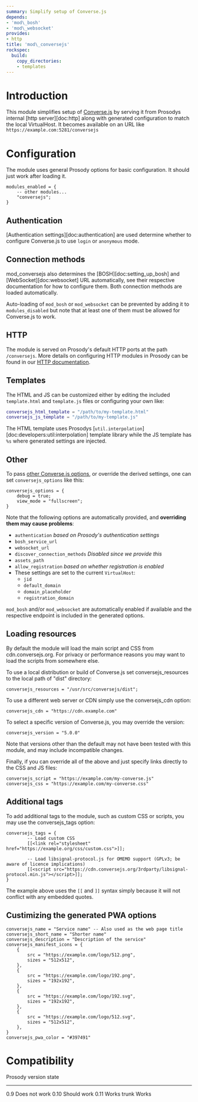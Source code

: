 ```yaml
---
summary: Simplify setup of Converse.js
depends:
- 'mod\_bosh'
- 'mod\_websocket'
provides:
- http
title: 'mod\_conversejs'
rockspec:
  build:
    copy_directories:
    - templates
---
```


Introduction
============

This module simplifies setup of [Converse.js](https://conversejs.org/)
by serving it from Prosodys internal [http server][doc:http] along with
generated configuration to match the local VirtualHost. It becomes
available on an URL like `https://example.com:5281/conversejs`

Configuration
=============

The module uses general Prosody options for basic configuration. It
should just work after loading it.

``` {.lua}
modules_enabled = {
    -- other modules...
    "conversejs";
}
```

Authentication
--------------

[Authentication settings][doc:authentication] are used determine
whether to configure Converse.js to use `login` or `anonymous` mode.

Connection methods
------------------

mod_conversejs also determines the [BOSH][doc:setting_up_bosh] and
[WebSocket][doc:websocket] URL automatically, see their respective
documentation for how to configure them. Both connection methods are
loaded automatically.

Auto-loading of `mod_bosh` or `mod_websocket` can be prevented by adding
it to `modules_disabled` but note that at least one of them must be
allowed for Converse.js to work.

HTTP
----

The module is served on Prosody's default HTTP ports at the path
`/conversejs`. More details on configuring HTTP modules in Prosody can
be found in our [HTTP documentation](http://prosody.im/doc/http).

## Templates

The HTML and JS can be customized either by editing the included
`template.html` and `template.js` files or configuring your own like:

```lua
conversejs_html_template = "/path/to/my-template.html"
conversejs_js_template = "/path/to/my-template.js"
```

The HTML template uses Prosodys
[`util.interpolation`][doc:developers:util:interpolation] template 
library while the JS template has `%s` where generated settings are 
injected.

Other
-----

To pass [other Converse.js
options](https://conversejs.org/docs/html/configuration.html), or
override the derived settings, one can set `conversejs_options` like
this:

``` {.lua}
conversejs_options = {
    debug = true;
    view_mode = "fullscreen";
}
```

Note that the following options are automatically provided, and
**overriding them may cause problems**:

-   `authentication` *based on Prosody's authentication settings*
-   `bosh_service_url`
-   `websocket_url`
-   `discover_connection_methods` *Disabled since we provide this*
-   `assets_path`
-   `allow_registration` *based on whether registration is enabled*
-   These settings are set to the current `VirtualHost`:
    -   `jid`
    -   `default_domain`
    -   `domain_placeholder`
    -   `registration_domain`

`mod_bosh` and/or `mod_websocket` are automatically enabled if available
and the respective endpoint is included in the generated options.

## Loading resources

By default the module will load the main script and CSS from
cdn.conversejs.org. For privacy or performance reasons you may want to
load the scripts from somewhere else.

To use a local distribution or build of Converse.js set
conversejs_resources to the local path of "dist" directory:

``` {.lua}
conversejs_resources = "/usr/src/conversejs/dist";
```

To use a different web server or CDN simply use the conversejs_cdn
option:

``` {.lua}
conversejs_cdn = "https://cdn.example.com"
```

To select a specific version of Converse.js, you may override the version:

``` {.lua}
conversejs_version = "5.0.0"
```

Note that versions other than the default may not have been tested with this module, and may include incompatible changes.

Finally, if you can override all of the above and just specify links directly to the CSS and JS files:

``` {.lua}
conversejs_script = "https://example.com/my-converse.js"
conversejs_css = "https://example.com/my-converse.css"
```

Additional tags
---------------

To add additional tags to the module, such as custom CSS or scripts, you may use the conversejs_tags option:

``` {.lua}
conversejs_tags = {
        -- Load custom CSS
        [[<link rel="stylesheet" href="https://example.org/css/custom.css">]];

        -- Load libsignal-protocol.js for OMEMO support (GPLv3; be aware of licence implications)
        [[<script src="https://cdn.conversejs.org/3rdparty/libsignal-protocol.min.js"></script>]];
}
```

The example above uses the `[[` and `]]` syntax simply because it will not conflict with any embedded quotes.

Custimizing the generated PWA options
-------------------------------------

``` {.lua}
conversejs_name = "Service name" -- Also used as the web page title
conversejs_short_name = "Shorter name"
conversejs_description = "Description of the service"
conversejs_manifest_icons = {
	{
	    src = "https://example.com/logo/512.png",
    	sizes = "512x512",
	},
	{
    	src = "https://example.com/logo/192.png",
	    sizes = "192x192",
	},
	{
    	src = "https://example.com/logo/192.svg",
	    sizes = "192x192",
	},
	{
	    src = "https://example.com/logo/512.svg",
    	sizes = "512x512",
	},
}
conversejs_pwa_color = "#397491"
```

Compatibility
=============

  Prosody version   state
  ----------------- ---------------
  0.9               Does not work
  0.10              Should work
  0.11              Works
  trunk             Works
